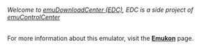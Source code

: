###### Welcome to [emuDownloadCenter (EDC)](https://github.com/PhoenixInteractiveNL/emuDownloadCenter/wiki/), EDC is a side project of [emuControlCenter](https://github.com/PhoenixInteractiveNL/emuControlCenter/wiki/)

For more information about this emulator, visit the [**Emukon**](https://github.com/PhoenixInteractiveNL/emuDownloadCenter/wiki/Emulator-emukon#menu) page.
